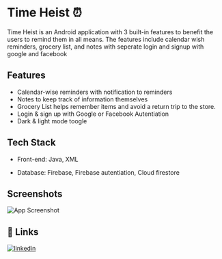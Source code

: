 
# Time Heist ⏰

Time Heist is an Android application with 3 built-in features to benefit the users to remind them in all means. The features include calendar wish reminders, grocery list, and notes with seperate login and signup with google and facebook

## Features 

- Calendar-wise reminders with notification to reminders
- Notes to keep track of information themselves 
- Grocery List  helps  remember items and avoid a return trip to the store.
- Login & sign up with Google or Facebook Autentiation
- Dark & light mode toogle



## Tech Stack

- Front-end: Java, XML

- Database: Firebase, Firebase autentiation, Cloud firestore


## Screenshots

![App Screenshot](https://i.im.ge/2022/07/07/uWZjJ8.jpg)


## 🔗 Links
[![linkedin](https://img.shields.io/badge/linkedin-0A66C2?style=for-the-badge&logo=linkedin&logoColor=white)](https://www.linkedin.com/in/vikneshwaran-c-r-632072185/)

